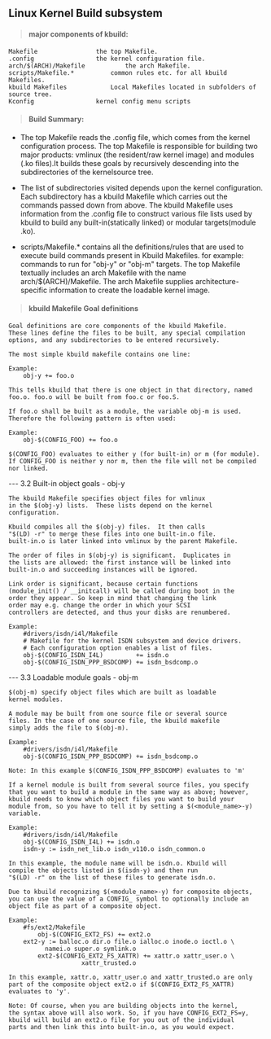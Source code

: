 Linux Kernel Build subsystem
----------------------------

> #### major components of kbuild:

```shell
Makefile				the top Makefile.
.config					the kernel configuration file.
arch/$(ARCH)/Makefile			the arch Makefile.
scripts/Makefile.*			common rules etc. for all kbuild Makefiles.
kbuild Makefiles			Local Makefiles located in subfolders of source tree.
Kconfig					kernel config menu scripts
```

> #### Build Summary:
>

- The top Makefile reads the .config file, which comes from the kernel  configuration process. The top Makefile is responsible for building two major products: vmlinux  (the resident/raw kernel image) and modules (.ko files).It builds these goals by recursively descending into the subdirectories of  the kernelsource tree.
  
- The list of subdirectories visited depends upon the kernel configuration. Each subdirectory has a kbuild Makefile which carries out the commands passed down from above. The kbuild Makefile uses information from the .config file to construct 
  various file lists used by kbuild to build any built-in(statically linked)  or modular targets(module .ko).

- scripts/Makefile.* contains all the definitions/rules that are used to execute build commands present in Kbuild Makefiles.
  for example: commands to run for "obj-y" or "obj-m" targets. The top Makefile textually includes an arch Makefile with the name arch/$(ARCH)/Makefile. The arch Makefile supplies architecture-specific information to create the loadable kernel image.
	

> #### kbuild Makefile Goal definitions

```shell
Goal definitions are core components of the kbuild Makefile.
These lines define the files to be built, any special compilation
options, and any subdirectories to be entered recursively.

The most simple kbuild makefile contains one line:

Example:
	obj-y += foo.o

This tells kbuild that there is one object in that directory, named
foo.o. foo.o will be built from foo.c or foo.S.

If foo.o shall be built as a module, the variable obj-m is used.
Therefore the following pattern is often used:

Example:
	obj-$(CONFIG_FOO) += foo.o

$(CONFIG_FOO) evaluates to either y (for built-in) or m (for module).
If CONFIG_FOO is neither y nor m, then the file will not be compiled
nor linked.
```

--- 3.2 Built-in object goals - obj-y

```shell
The kbuild Makefile specifies object files for vmlinux
in the $(obj-y) lists.  These lists depend on the kernel
configuration.

Kbuild compiles all the $(obj-y) files.  It then calls
"$(LD) -r" to merge these files into one built-in.o file.
built-in.o is later linked into vmlinux by the parent Makefile.

The order of files in $(obj-y) is significant.  Duplicates in
the lists are allowed: the first instance will be linked into
built-in.o and succeeding instances will be ignored.

Link order is significant, because certain functions
(module_init() / __initcall) will be called during boot in the
order they appear. So keep in mind that changing the link
order may e.g. change the order in which your SCSI
controllers are detected, and thus your disks are renumbered.

Example:
	#drivers/isdn/i4l/Makefile
	# Makefile for the kernel ISDN subsystem and device drivers.
	# Each configuration option enables a list of files.
	obj-$(CONFIG_ISDN_I4L)         += isdn.o
	obj-$(CONFIG_ISDN_PPP_BSDCOMP) += isdn_bsdcomp.o
```

--- 3.3 Loadable module goals - obj-m

```shell
$(obj-m) specify object files which are built as loadable
kernel modules.

A module may be built from one source file or several source
files. In the case of one source file, the kbuild makefile
simply adds the file to $(obj-m).

Example:
	#drivers/isdn/i4l/Makefile
	obj-$(CONFIG_ISDN_PPP_BSDCOMP) += isdn_bsdcomp.o

Note: In this example $(CONFIG_ISDN_PPP_BSDCOMP) evaluates to 'm'

If a kernel module is built from several source files, you specify
that you want to build a module in the same way as above; however,
kbuild needs to know which object files you want to build your
module from, so you have to tell it by setting a $(<module_name>-y)
variable.

Example:
	#drivers/isdn/i4l/Makefile
	obj-$(CONFIG_ISDN_I4L) += isdn.o
	isdn-y := isdn_net_lib.o isdn_v110.o isdn_common.o

In this example, the module name will be isdn.o. Kbuild will
compile the objects listed in $(isdn-y) and then run
"$(LD) -r" on the list of these files to generate isdn.o.

Due to kbuild recognizing $(<module_name>-y) for composite objects,
you can use the value of a CONFIG_ symbol to optionally include an
object file as part of a composite object.

Example:
	#fs/ext2/Makefile
        obj-$(CONFIG_EXT2_FS) += ext2.o
	ext2-y := balloc.o dir.o file.o ialloc.o inode.o ioctl.o \
		  namei.o super.o symlink.o
        ext2-$(CONFIG_EXT2_FS_XATTR) += xattr.o xattr_user.o \
					xattr_trusted.o

In this example, xattr.o, xattr_user.o and xattr_trusted.o are only
part of the composite object ext2.o if $(CONFIG_EXT2_FS_XATTR)
evaluates to 'y'.

Note: Of course, when you are building objects into the kernel,
the syntax above will also work. So, if you have CONFIG_EXT2_FS=y,
kbuild will build an ext2.o file for you out of the individual
parts and then link this into built-in.o, as you would expect.
```

